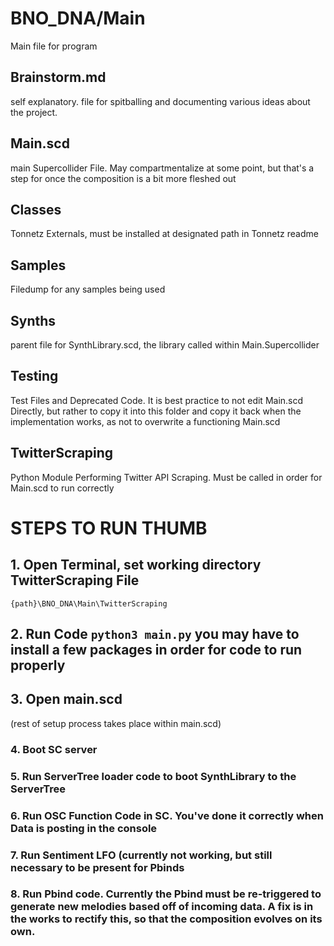 # BNO_DNA/Main
Main file for program

## Brainstorm.md
self explanatory. file for spitballing and documenting various ideas about the project.

## Main.scd
main Supercollider File. May compartmentalize at some point, but that's a step for once the composition is a bit more fleshed out

## Classes
Tonnetz Externals, must be installed at designated path in Tonnetz readme

## Samples
Filedump for any samples being used

## Synths
parent file for SynthLibrary.scd, the library called within Main.Supercollider

## Testing
Test Files and Deprecated Code. It is best practice to not edit Main.scd Directly, but rather to copy it into this folder and copy it back when the implementation works, as not to overwrite a functioning Main.scd

## TwitterScraping

Python Module Performing Twitter API Scraping. Must be called in order for Main.scd to run correctly


# STEPS TO RUN THUMB

## 1. Open Terminal, set working directory TwitterScraping File

`{path}\BNO_DNA\Main\TwitterScraping`

## 2. Run Code `python3 main.py` you may have to install a few packages in order for code to run properly

## 3. Open main.scd
(rest of setup process takes place within main.scd)

### 4. Boot SC server

### 5. Run ServerTree loader code to boot SynthLibrary to the ServerTree

### 6. Run OSC Function Code in SC. You've done it correctly when Data is posting in the console

### 7. Run Sentiment LFO (currently not working, but still necessary to be present for Pbinds

### 8. Run Pbind code. Currently the Pbind must be re-triggered to generate new melodies based off of incoming data. A fix is in the works to rectify this, so that the composition evolves on its own.
